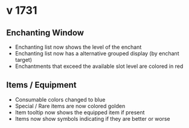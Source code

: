 # v 1731
## Enchanting Window
* Enchanting list now shows the level of the enchant
* Enchanting list now has a alternative grouped display (by enchant target)
* Enchantments that exceed the available slot level are colored in red
## Items / Equipment
* Consumable colors changed to blue
* Special / Rare items are now colored golden
* Item tooltip now shows the equipped item if present
* Items now show symbols indicating if they are better or worse
